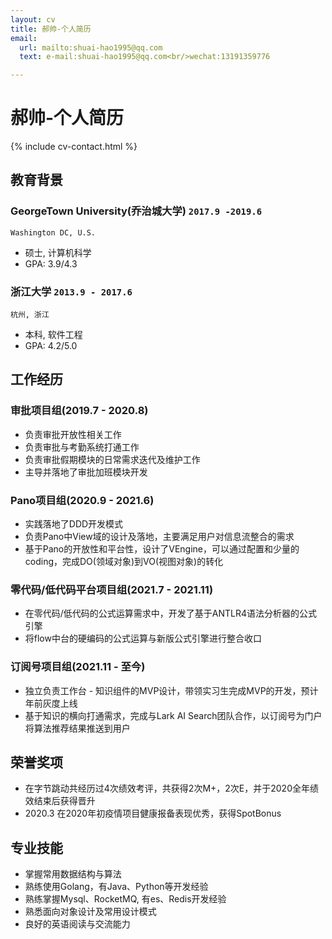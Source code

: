 ```yaml
---
layout: cv
title: 郝帅-个人简历
email:
  url: mailto:shuai-hao1995@qq.com
  text: e-mail:shuai-hao1995@qq.com<br/>wechat:13191359776

---
```


# 郝帅-个人简历

<!--
include contact information from the front matter
Supported arguments:
    - homepage: url, text
    - phone
    - email
-->

{% include cv-contact.html %}

## 教育背景

### **GeorgeTown University(乔治城大学)** `2017.9 -2019.6`

```
Washington DC, U.S.
```

- 硕士, 计算机科学
- GPA: 3.9/4.3

### **浙江大学** `2013.9 - 2017.6`

```
杭州, 浙江
```

- 本科, 软件工程
- GPA: 4.2/5.0


## 工作经历

### 审批项目组(2019.7 - 2020.8)
- 负责审批开放性相关工作
- 负责审批与考勤系统打通工作
- 负责审批假期模块的日常需求迭代及维护工作
- 主导并落地了审批加班模块开发
### Pano项目组(2020.9 - 2021.6)
- 实践落地了DDD开发模式
- 负责Pano中View域的设计及落地，主要满足用户对信息流整合的需求
- 基于Pano的开放性和平台性，设计了VEngine，可以通过配置和少量的coding，完成DO(领域对象)到VO(视图对象)的转化
### 零代码/低代码平台项目组(2021.7 - 2021.11)
- 在零代码/低代码的公式运算需求中，开发了基于ANTLR4语法分析器的公式引擎
- 将flow中台的硬编码的公式运算与新版公式引擎进行整合收口
### 订阅号项目组(2021.11 - 至今)
- 独立负责工作台 - 知识组件的MVP设计，带领实习生完成MVP的开发，预计年前灰度上线
- 基于知识的横向打通需求，完成与Lark AI Search团队合作，以订阅号为门户将算法推荐结果推送到用户
## 荣誉奖项
- 在字节跳动共经历过4次绩效考评，共获得2次M+，2次E，并于2020全年绩效结束后获得晋升
- 2020.3 在2020年初疫情项目健康报备表现优秀，获得SpotBonus
## 专业技能
- 掌握常用数据结构与算法
- 熟练使用Golang，有Java、Python等开发经验
- 熟练掌握Mysql、RocketMQ, 有es、Redis开发经验
- 熟悉面向对象设计及常用设计模式
- 良好的英语阅读与交流能力


<!-- ### Footer

Last updated: May 2013 -->
